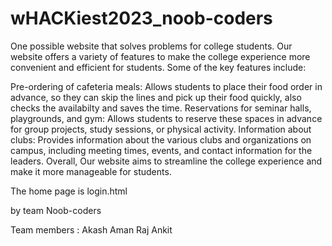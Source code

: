 # wHACKiest2023_noob-coders

One possible website that solves problems for college students. Our website offers a variety of features to make the college experience more convenient and efficient for students. Some of the key features include:

Pre-ordering of cafeteria meals: Allows students to place their food order in advance, so they can skip the lines and pick up their food quickly, also checks the availabilty and saves the time.
Reservations for seminar halls, playgrounds, and gym: Allows students to reserve these spaces in advance for group projects, study sessions, or physical activity.
Information about clubs: Provides information about the various clubs and organizations on campus, including meeting times, events, and contact information for the leaders.
Overall, Our website aims to streamline the college experience and make it more manageable for students.

The home page is login.html

by team Noob-coders

Team members :
Akash
Aman Raj
Ankit

